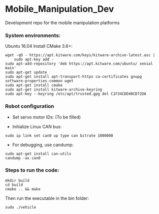 # Mobile_Manipulation_Dev
Development repo for the mobile manipulation platforms

### System environments:

Ubuntu 16.04
Install CMake 3.6+:
```
wget -qO - https://apt.kitware.com/keys/kitware-archive-latest.asc |
    sudo apt-key add -
sudo apt-add-repository 'deb https://apt.kitware.com/ubuntu/ xenial main'
sudo apt-get update
sudo apt-get install apt-transport-https ca-certificates gnupg software-properties-common wget
sudo apt-get install cmake
sudo apt-get install kitware-archive-keyring
sudo apt-key --keyring /etc/apt/trusted.gpg del C1F34CDD40CD72DA
```

### Robot configuration

- Set servo motor IDs: (To be filled)

- Initialize Linux CAN bus:
```
sudo ip link set can0 up type can bitrate 1000000
```
- For debugging, use candump:
```
sudo apt-get install can-utils
candump -ax can0
```

### Steps to run the code: 
```
mkdir build
cd build
cmake .. && make 
```
Then run the executable in the bin folder: 
```
sudo ./vehicle
```
